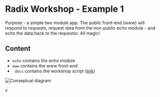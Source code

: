 # Radix Workshop - Example 1

Purpose - a simple two module app. The public front-end (www) will respond to requests, request data from the non-public echo module - and echo the data back to the requestor. All magic!  
 
## Content

* ```echo``` contains the echo module
* ```www``` contains the www front-end
* ``` docs``` contains the workshop script ([link](./docs/workshop.md))

![Conseptual diagram](./docs/smalldiagram.png) 
  
v
